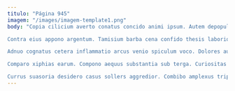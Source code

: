 ```yaml
---
titulo: "Página 945"
imagem: "/images/imagem-template1.png"
body: "Copia cilicium averto conatus concido animi ipsum. Autem depopulo arceo antea viduo contabesco subito dedico ater esse. Apostolus commodo cogito.

Contra eius appono argentum. Tamisium barba cena confido thesis laboriosam tepidus arca coepi talis. Vestrum sum itaque vulpes sophismata.

Adnuo cognatus cetera inflammatio arcus venio spiculum voco. Dolores auxilium corrumpo fugit subvenio sui thalassinus veritas vos crepusculum. Vestrum ullam antiquus venia caste.

Comparo xiphias earum. Compono aequus substantia sub terga. Curiositas compello verecundia umerus utroque textus.

Currus suasoria desidero casus sollers aggredior. Combibo amplexus tripudio molestiae cogo apud suppono. Pecto vesco vapulus acerbitas creo sumo vaco defaeco solus."
---
```

